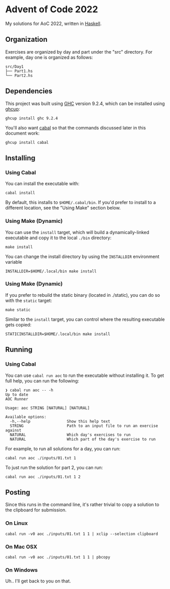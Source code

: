 # Advent of Code 2022
My solutions for AoC 2022, written in [Haskell](https://www.haskell.org/). 

## Organization
Exercises are organized by day and part under the "src" directory. For
example, day one is organized as follows:

    src/Day1
    ├── Part1.hs
    └── Part2.hs


## Dependencies
This project was built using [GHC](https://www.haskell.org/ghc/) version 9.2.4, which can be installed using [ghcup](https://www.haskell.org/ghcup/):

```
ghcup install ghc 9.2.4
```

You'll also want [cabal](https://www.haskell.org/cabal/) so that the commands discussed later in this document work:
```
ghcup install cabal
```

## Installing

### Using Cabal
You can install the executable with:
```
cabal install
```

By default, this installs to `$HOME/.cabal/bin`. If you'd prefer to install to a different location, see the "Using Make" section below.

### Using Make (Dynamic)
You can use the `install` target, which will build a dynamically-linked executable and copy it to the local `./bin` directory:
```
make install
```

You can change the install directory by using the `INSTALLDIR` environment variable
```
INSTALLDIR=$HOME/.local/bin make install
```

### Using Make (Dynamic)
If you prefer to rebuild the static binary (located in ./static), you can do so with the `static` target:
```
make static
```

Similar to the `install` target, you can control where the resulting executable gets copied:

```
STATICINSTALLDIR=$HOME/.local/bin make install
```


## Running

### Using Cabal

You can use `cabal run aoc` to run the executable without installing it. To get full help, you can run the following:
```
❯ cabal run aoc -- -h
Up to date
AOC Runner

Usage: aoc STRING [NATURAL] [NATURAL]

Available options:
  -h,--help                Show this help text
  STRING                   Path to an input file to run an exercise against
  NATURAL                  Which day's exercises to run
  NATURAL                  Which part of the day's exercise to run
```

For example, to run all solutions for a day, you can run:
```
cabal run aoc ./inputs/01.txt 1
```

To just run the solution for part 2, you can run:
```
cabal run aoc ./inputs/01.txt 1 2
```

## Posting
Since this runs in the command line, it's rather trivial to copy a solution
to the clipboard for submission. 

### On Linux

```
cabal run -v0 aoc ./inputs/01.txt 1 1 | xclip --selection clipboard
```

### On Mac OSX
```
cabal run -v0 aoc ./inputs/01.txt 1 1 | pbcopy
```

### On Windows

Uh.. I'll get back to you on that.
